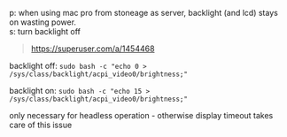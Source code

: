 p: when using mac pro from stoneage as server, backlight (and lcd) stays on wasting power.<br>
s: turn backlight off

> https://superuser.com/a/1454468

backlight off:
  `sudo bash -c "echo 0 > /sys/class/backlight/acpi_video0/brightness;"`

backlight on:
  `sudo bash -c "echo 15 > /sys/class/backlight/acpi_video0/brightness;"`

only necessary for headless operation - otherwise display timeout takes care of this issue
